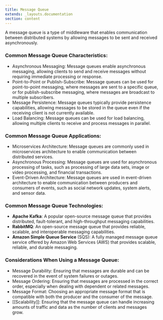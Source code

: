 ```yaml
---
title: Message Queue
extends: _layouts.documentation
section: content
---
```


A message queue is a type of middleware that enables communication between distributed systems by allowing messages to be sent and received asynchronously.

### Common Message Queue Characteristics:

-   Asynchronous Messaging: Message queues enable asynchronous messaging, allowing clients to send and receive messages without requiring immediate processing or response.
-   Point-to-Point or Publish-Subscribe: Message queues can be used for point-to-point messaging, where messages are sent to a specific queue, or for publish-subscribe messaging, where messages are broadcast to multiple subscribers.
-   Message Persistence: Message queues typically provide persistence capabilities, allowing messages to be stored in the queue even if the receiving client is not currently available.
-   Load Balancing: Message queues can be used for load balancing, allowing multiple clients to receive and process messages in parallel.

### Common Message Queue Applications:

-   Microservices Architecture: Message queues are commonly used in microservices architecture to enable communication between distributed services.
-   Asynchronous Processing: Message queues are used for asynchronous processing of tasks, such as processing of large data sets, image or video processing, and financial transactions.
-   Event-Driven Architecture: Message queues are used in event-driven architecture to enable communication between producers and consumers of events, such as social network updates, system alerts, and sensor data.

### Common Message Queue Technologies:

-   **Apache Kafka**: A popular open-source message queue that provides distributed, fault-tolerant, and high-throughput messaging capabilities.
-   **RabbitMQ**: An open-source message queue that provides reliable, scalable, and interoperable messaging capabilities.
-   **Amazon Simple Queue Service** (SQS): A fully managed message queue service offered by Amazon Web Services (AWS) that provides scalable, reliable, and durable messaging.

### Considerations When Using a Message Queue:

-   Message Durability: Ensuring that messages are durable and can be recovered in the event of system failures or outages.
-   Message Ordering: Ensuring that messages are processed in the correct order, especially when dealing with dependent or related messages.
-   Message Format: Choosing an appropriate message format that is compatible with both the producer and the consumer of the message.
-   [[Scalability]]: Ensuring that the message queue can handle increasing amounts of traffic and data as the number of clients and messages grow.